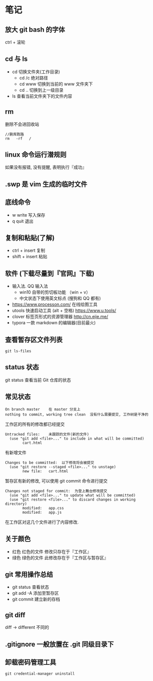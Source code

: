 # 笔记

## 放大 git bash 的字体
ctrl + 滚轮

## cd 与 ls
* cd 切换文件夹(工作目录)
  * cd /c   绝对路径
  * cd www  切换到当前的 www 文件夹下
  * cd ..   切换到上一级目录
* ls 查看当前文件夹下的文件内容

## rm 
删除不会进回收站
```
//删库跑路
rm   -rf   /
```

## linux 命令运行潜规则
如果没有报错, 没有提醒, 表明执行『成功』

## .swp 是 vim 生成的临时文件

## 底线命令
* w write 写入保存
* q quit  退出

## 复制和粘贴(了解)
* ctrl + insert 复制
* shift + insert 粘贴

## 软件  (下载尽量到『官网』下载)
* 输入法.  QQ 输入法
  * win10 自带的剪切板功能 （win + v）
  * 中文状态下使用英文标点 (搜狗和 QQ 都有)
* https://www.processon.com/ 在线绘图工具
* utools 快速启动工具 (alt + 空格)  https://www.u.tools/
* clover 标签页形式的资源管理器     http://cn.ejie.me/
* typora 一款 markdown 的编辑器(目前最火)

## 查看暂存区文件列表
```
git ls-files
```

## status 状态
git status 查看当前 Git 仓库的状态

## 常见状态
```
On branch master    在 master 分支上
nothing to commit, working tree clean  没有什么需要提交, 工作树是干净的
```
工作区的所有的修改都已经提交

```
Untracked files:    未跟踪的文件(新的文件)
  (use "git add <file>..." to include in what will be committed)
        cart.html   
```
有新增文件

```
Changes to be committed:  以下修改将会被提交
  (use "git restore --staged <file>..." to unstage)
        new file:   cart.html
```
暂存区有新的修改, 可以使用 git commit 命令进行提交

```
Changes not staged for commit:  为登上舞台修改提交
  (use "git add <file>..." to update what will be committed)
  (use "git restore <file>..." to discard changes in working directory)
        modified:   app.css
        modified:   app.js
```
在工作区对这几个文件进行了内容修改.

## 关于颜色
* 红色   红色的文件 修改只存在于『工作区』
* 绿色   绿色的文件 此修改存在于『工作区与暂存区』


## git 常用操作总结
* git status  查看状态
* git add -A  添加至暂存区
* git commit  建立新的存档

## git diff
diff  ->  different  不同的

## .gitignore 一般放置在 .git 同级目录下

## 


































## 卸载密码管理工具
```
git credential-manager uninstall
```
